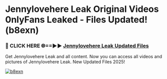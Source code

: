 # Jennylovehere Leak Original Videos 0nlyFans Leaked - Files Updated! (b8exn)

<h3>🔴 CLICK HERE 🌐==►► <a href="https://tinyurl.com/2jnfzry5" rel="nofollow">Jennylovehere Leak Updated Files</a></h3>

Get Jennylovehere Leak and all content. Now you can access all videos and pictures of Jennylovehere Leak. New Updated Files 2025!

[![b8exn](https://i.imgur.com/GyGTBgg.gif)](https://tinyurl.com/2jnfzry5)
